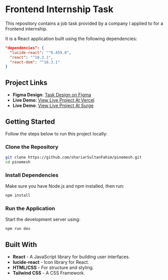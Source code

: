 # Frontend Internship Task

This repository contains a job task provided by a company I applied to for a Frontend internship. 

It is a React application built using the following dependencies:
```json
"dependencies": {
  "lucide-react": "^0.459.0",
  "react": "^18.3.1",
  "react-dom": "^18.3.1"
}
```

## Project Links
- **Figma Design**: [Task Design on Figma](https://www.figma.com/design/R7kXgOD4GDtrbS1J6Q0kF9/Task?node-id=1-388&node-type=frame&t=iem3WHHGc1r4QP3a-0) 
- **Live Demo**: [View Live Project At Vercel](https://pinemesh-2w3k3m6gf-shariar-sultans-projects.vercel.app)
- **Live Demo**: [View Live Project At Surge](pinemesh-job-task.surge.sh)

## Getting Started

Follow the steps below to run this project locally:

### Clone the Repository
```bash
git clone https://github.com/shariarSultanFahim/pinemesh.git
cd pinemesh
```

### Install Dependencies
Make sure you have Node.js and npm installed, then run:
```bash
npm install
```

### Run the Application
Start the development server using:
```bash
npm run dev
```

## Built With
- **React** - A JavaScript library for building user interfaces.
- **lucide-react** - Icon library for React.
- **HTML/CSS** - For structure and styling.
- **Tailwind CSS** - A CSS Framework.
